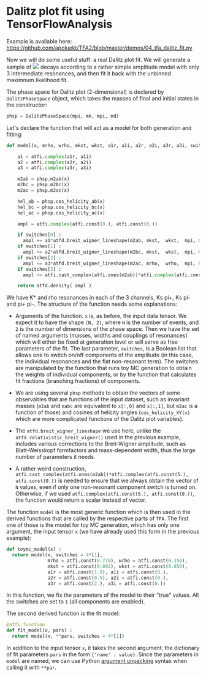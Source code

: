 # Dalitz plot fit using TensorFlowAnalysis

Example is available here: https://github.com/apoluekt/TFA2/blob/master/demos/04_tfa_dalitz_fit.py

Now we will do some useful stuff: a real Dalitz plot fit. We will generate a sample of <img src="https://render.githubusercontent.com/render/math?math=D^{0}\to K_{S}^{0}\pi^{%2B}\pi^{-}"> decays according to a rather simple amplitude model with only 3 intermediate resonances, and then fit it back with the unbinned maximnum likelihood fit. 

The phase space for Dalitz plot (2-dimensional) is declared by `DalitzPhaseSpace` object, which takes the masses of final and initial states in the constructor: 
```python
phsp = DalitzPhaseSpace(mpi, mk, mpi, md)
```

Let's declare the function that will act as a model for both generation and fitting: 
```python
def model(x, mrho, wrho, mkst, wkst, a1r, a1i, a2r, a2i, a3r, a3i, switches) : 

    a1 = atfi.complex(a1r, a1i)
    a2 = atfi.complex(a2r, a2i)
    a3 = atfi.complex(a3r, a3i)

    m2ab = phsp.m2ab(x)
    m2bc = phsp.m2bc(x)
    m2ac = phsp.m2ac(x)

    hel_ab = phsp.cos_helicity_ab(x)
    hel_bc = phsp.cos_helicity_bc(x)
    hel_ac = phsp.cos_helicity_ac(x)

    ampl = atfi.complex(atfi.const(0.), atfi.const(0.))

    if switches[0] : 
      ampl += a1*atfd.breit_wigner_lineshape(m2ab, mkst,  wkst,  mpi, mk, mpi, md, dr, dd, 1, 1)*atfd.helicity_amplitude(hel_ab, 1)
    if switches[1] : 
      ampl += a2*atfd.breit_wigner_lineshape(m2bc, mkst,  wkst,  mpi, mk, mpi, md, dr, dd, 1, 1)*atfd.helicity_amplitude(hel_bc, 1)
    if switches[2] : 
      ampl += a3*atfd.breit_wigner_lineshape(m2ac, mrho,  wrho,  mpi, mpi, mk, md, dr, dd, 1, 1)*atfd.helicity_amplitude(hel_ac, 1)
    if switches[3] : 
      ampl += atfi.cast_complex(atfi.ones(m2ab))*atfi.complex(atfi.const(5.), atfi.const(0.))

    return atfd.density( ampl )
```
We have K* and rho resonances in each of the 3 channels, Ks pi+, Ks pi- and pi+ pi-. The structure of the function needs some explanations: 

   * Arguments of the function. `x` is, as before, the input data tensor. We expect it to have the shape `(N, 2)`, where `N` is the number of events, and `2` is the number of dimensions of the phase space. Then we have the set of named arguments (masses, widths and couplings of resonances) which will either be fixed at generation level or will serve as free parameters of the fit. The last parameter, `switches`, is a Boolean list that allows one to switch on/off components of the amplitude (in this case, the individual resonances and the flat non-resonant term). The switches are manipulated by the function that runs toy MC generation to obtain the weights of individual components, or by the function that calculates fit fractions (branching fractions) of components. 
   
   * We are using several `phsp` methods to obtain the vectors of some observables that are functions of the input dataset, such as invariant masses (`m2ab` and `mabc` are equivalent to `x[:,0]` and `x[:,1]`, but `m2ac` is a function of those) and cosines of helicity angles (`cos_helicity_XY(x)` which are more complicated functions of the Dalitz plot variables). 
   
   * The `atfd.breit_wigner_lineshape` we use here, unlike the `atfd.relativistic_breit_wigner()` used in the previous example, includes various corrections to the Breit-Wigner amplitude, such as Blatt-Weisskopf formfactors and mass-dependent width, thus the large number of parameters it needs. 
   
   * A rather weird construction, `atfi.cast_complex(atfi.ones(m2ab))*atfi.complex(atfi.const(5.), atfi.const(0.))` is needed to ensure that we always obtain the vector of `N` values, even if only one non-resonant component switch is turned on. Otherwise, if we used `atfi.complex(atfi.const(5.), atfi.const(0.))`, the function would return a scalar instead of vector. 

The function `model` is the most generic function which is then used in the derived functions that are called by the respective parts of `TFA`. The first one of those is the model for toy MC generation, which has only one argument, the input tensor `x` (we have already used this form in the previous example): 
```python 
def toymc_model(x) : 
  return model(x, switches = 4*[1], 
               mrho = atfi.const(0.770), wrho = atfi.const(0.150), 
               mkst = atfi.const(0.892), wkst = atfi.const(0.050), 
               a1r = atfi.const(1.0), a1i = atfi.const(0.), 
               a2r = atfi.const(0.5), a2i = atfi.const(0.), 
               a3r = atfi.const(2.), a3i = atfi.const(0.))
```
In this function, we fix the parameters of the model to their "true" values. All the switches are set to `1` (all components are enabled). 

The second derived function is the fit model: 
```python
@atfi.function
def fit_model(x, pars) : 
  return model(x, **pars, switches = 4*[1])
```
In addition to the input tensor `x`, it takes the second argument, the dictionary of fit parameters `pars` in the form `{'name' : value}`. Since the parameters in `model` are named, we can use Python [argument unpacking](https://www.geeksforgeeks.org/packing-and-unpacking-arguments-in-python/) syntax when calling it with `**par`. 
